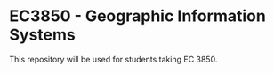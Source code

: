 # EC3850 - Geographic Information Systems

This repository will be used for students taking EC 3850.
